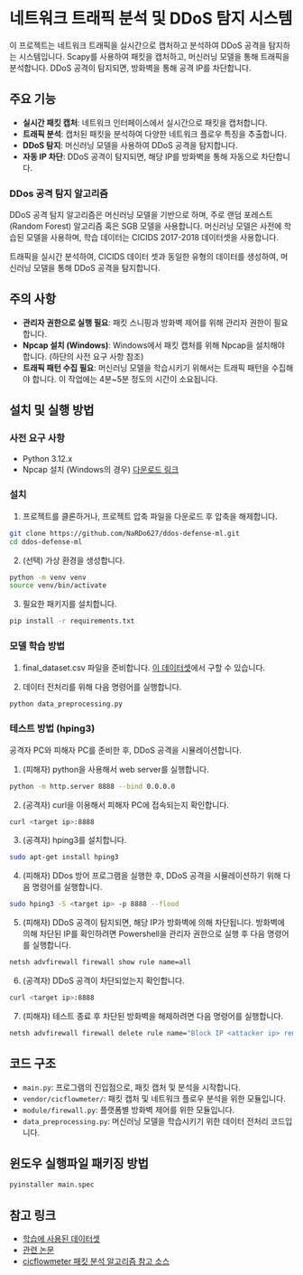 # 네트워크 트래픽 분석 및 DDoS 탐지 시스템

이 프로젝트는 네트워크 트래픽을 실시간으로 캡처하고 분석하여 DDoS 공격을 탐지하는 시스템입니다. Scapy를 사용하여 패킷을 캡처하고, 머신러닝 모델을 통해 트래픽을 분석합니다. DDoS 공격이 탐지되면, 방화벽을 통해 공격 IP를 차단합니다.

## 주요 기능

- **실시간 패킷 캡처**: 네트워크 인터페이스에서 실시간으로 패킷을 캡처합니다.
- **트래픽 분석**: 캡처된 패킷을 분석하여 다양한 네트워크 플로우 특징을 추출합니다.
- **DDoS 탐지**: 머신러닝 모델을 사용하여 DDoS 공격을 탐지합니다.
- **자동 IP 차단**: DDoS 공격이 탐지되면, 해당 IP를 방화벽을 통해 자동으로 차단합니다.

### DDos 공격 탐지 알고리즘
DDoS 공격 탐지 알고리즘은 머신러닝 모델을 기반으로 하며, 주로 랜덤 포레스트(Random Forest) 알고리즘 혹은 SGB 모델을 사용합니다. 머신러닝 모델은 사전에 학습된 모델을 사용하며, 학습 데이터는 CICIDS 2017-2018 데이터셋을 사용합니다.

트래픽을 실시간 분석하여, CICIDS 데이터 셋과 동일한 유형의 데이터를 생성하여, 머신러닝 모델을 통해 DDoS 공격을 탐지합니다.


## 주의 사항
- **관리자 권한으로 실행 필요**: 패킷 스니핑과 방화벽 제어를 위해 관리자 권한이 필요합니다.
- **Npcap 설치 (Windows)**: Windows에서 패킷 캡처를 위해 Npcap을 설치해야 합니다. (하단의 사전 요구 사항 참조)
- **트래픽 패턴 수집 필요**: 머신러닝 모델을 학습시키기 위해서는 트래픽 패턴을 수집해야 합니다. 이 작업에는 4분~5분 정도의 시간이 소요됩니다.

## 설치 및 실행 방법

### 사전 요구 사항

- Python 3.12.x
- Npcap 설치 (Windows의 경우) [다운로드 링크](https://npcap.com/#download)

### 설치

1. 프로젝트를 클론하거나, 프로젝트 압축 파일을 다운로드 후 압축을 해제합니다.

```bash
git clone https://github.com/NaRDo627/ddos-defense-ml.git
cd ddos-defense-ml
```

2. (선택) 가상 환경을 생성합니다.

```bash
python -m venv venv
source venv/bin/activate
```

3. 필요한 패키지를 설치합니다.

```bash
pip install -r requirements.txt
```

### 모델 학습 방법

1. final_dataset.csv 파일을 준비합니다. [이 데이터셋](https://www.kaggle.com/datasets/devendra416/ddos-datasets/data)에서 구할 수 있습니다.

2. 데이터 전처리를 위해 다음 명령어를 실행합니다.
```bash
python data_preprocessing.py
```

### 테스트 방법 (hping3)

공격자 PC와 피해자 PC를 준비한 후, DDoS 공격을 시뮬레이션합니다.

1. (피해자) python을 사용해서 web server를 실행합니다.

```bash
python -m http.server 8888 --bind 0.0.0.0
```

2. (공격자) curl을 이용해서 피해자 PC에 접속되는지 확인합니다.

```bash
curl <target ip>:8888
```

3. (공격자) hping3를 설치합니다.

```bash
sudo apt-get install hping3
```

4. (피해자) DDos 방어 프로그램을 실행한 후, DDoS 공격을 시뮬레이션하기 위해 다음 명령어를 실행합니다.

```bash
sudo hping3 -S <target ip> -p 8888 --flood
```

5. (피해자) DDoS 공격이 탐지되면, 해당 IP가 방화벽에 의해 차단됩니다. 방화벽에 의해 차단된 IP를 확인하려면 Powershell을 관리자 권한으로 실행 후 다음 명령어를 실행합니다.

```bash
netsh advfirewall firewall show rule name=all
```

6. (공격자) DDoS 공격이 차단되었는지 확인합니다.

```bash
curl <target ip>:8888
```

7. (피해자) 테스트 종료 후 차단된 방화벽을 해제하려면 다음 명령어를 실행합니다.

```bash
netsh advfirewall firewall delete rule name="Block IP <attacker ip> remoteip=<attacker ip>"
```


## 코드 구조

- `main.py`: 프로그램의 진입점으로, 패킷 캡처 및 분석을 시작합니다.
- `vendor/cicflowmeter/`: 패킷 캡처 및 네트워크 플로우 분석을 위한 모듈입니다.
- `module/firewall.py`: 플랫폼별 방화벽 제어를 위한 모듈입니다.
- `data_preprocessing.py`: 머신러닝 모델을 학습시키기 위한 데이터 전처리 코드입니다.

## 윈도우 실행파일 패키징 방법
    
```bash
pyinstaller main.spec
```

## 참고 링크
- [학습에 사용된 데이터셋](https://www.kaggle.com/datasets/devendra416/ddos-datasets/data)
- [관련 논문](https://www.ijcseonline.org/pdf_paper_view.php?paper_id=4011&28-IJCSE-06600.pdf)
- [cicflowmeter 패킷 분석 알고리즘 참고 소스](https://github.com/hieulw/cicflowmeter)